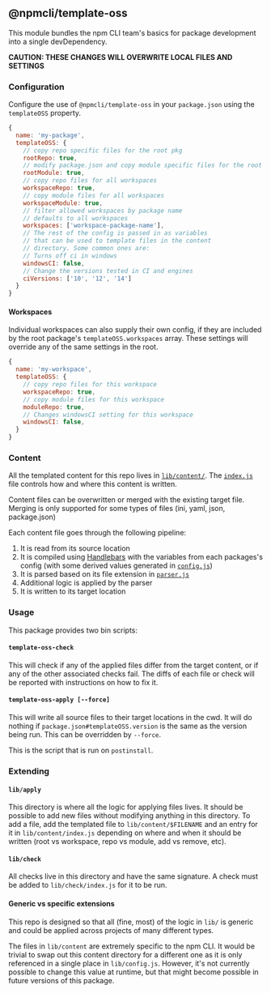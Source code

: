 ## @npmcli/template-oss

This module bundles the npm CLI team's basics for package development into a
single devDependency.

**CAUTION: THESE CHANGES WILL OVERWRITE LOCAL FILES AND SETTINGS**

### Configuration

Configure the use of `@npmcli/template-oss` in your `package.json` using the
`templateOSS` property.


```js
{
  name: 'my-package',
  templateOSS: {
    // copy repo specific files for the root pkg
    rootRepo: true,
    // modify package.json and copy module specific files for the root pkg
    rootModule: true,
    // copy repo files for all workspaces
    workspaceRepo: true,
    // copy module files for all workspaces
    workspaceModule: true,
    // filter allowed workspaces by package name
    // defaults to all workspaces
    workspaces: ['workspace-package-name'],
    // The rest of the config is passed in as variables
    // that can be used to template files in the content
    // directory. Some common ones are:
    // Turns off ci in windows
    windowsCI: false,
    // Change the versions tested in CI and engines
    ciVersions: ['10', '12', '14']
  }
}
```

#### Workspaces

Individual workspaces can also supply their own config, if they are included by
the root package's `templateOSS.workspaces` array. These settings will override
any of the same settings in the root.

```js
{
  name: 'my-workspace',
  templateOSS: {
    // copy repo files for this workspace
    workspaceRepo: true,
    // copy module files for this workspace
    moduleRepo: true,
    // Changes windowsCI setting for this workspace
    windowsCI: false,
  }
}
```

### Content

All the templated content for this repo lives in
[`lib/content/`](./lib/content/). The [`index.js`](./lib/content/index.js) file
controls how and where this content is written.

Content files can be overwritten or merged with the existing target file.
Merging is only supported for some types of files (ini, yaml, json, package.json)

Each content file goes through the following pipeline:

1. It is read from its source location
2. It is compiled using [Handlebars](https://handlebarsjs.com/) with the variables from each packages's
   config (with some derived values generated in [`config.js`](./lib/config.js))
3. It is parsed based on its file extension in
   [`parser.js`](./lib/util/parser.js)
4. Additional logic is applied by the parser
5. It is written to its target location

### Usage

This package provides two bin scripts:

#### `template-oss-check`

This will check if any of the applied files differ from the target content,
or if any of the other associated checks fail. The diffs of each file or check
will be reported with instructions on how to fix it.

#### `template-oss-apply [--force]`

This will write all source files to their target locations in the cwd. It will
do nothing if `package.json#templateOSS.version` is the same as the version
being run. This can be overridden by `--force`.

This is the script that is run on `postinstall`.

### Extending

#### `lib/apply`

This directory is where all the logic for applying files lives. It should be
possible to add new files without modifying anything in this directory. To add a
file, add the templated file to `lib/content/$FILENAME` and an entry for it in
`lib/content/index.js` depending on where and when it should be written (root vs
workspace, repo vs module, add vs remove, etc).

#### `lib/check`

All checks live in this directory and have the same signature. A check must be
added to `lib/check/index.js` for it to be run.

#### Generic vs specific extensions

This repo is designed so that all (fine, most) of the logic in `lib/` is generic
and could be applied across projects of many different types.

The files in `lib/content` are extremely specific to the npm CLI. It would be
trivial to swap out this content directory for a different one as it is only
referenced in a single place in `lib/config.js`. However, it's not currently
possible to change this value at runtime, but that might become possible in
future versions of this package.
